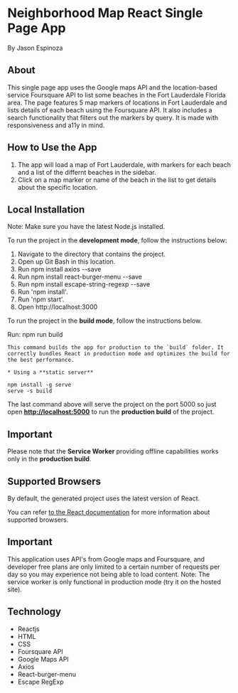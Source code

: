 # Neighborhood Map React Single Page App
By Jason Espinoza

## About
This single page app uses the Google maps API and the location-based service Foursquare API to list some beaches in the Fort Lauderdale Florida area. The page features 5 map markers of locations in Fort Lauderdale and lists details of each beach using the Foursquare API. It also includes a search functionality that filters out the markers by query.
It is made with responsiveness and a11y in mind.


## How to Use the App
1. The app will load a map of Fort Lauderdale, with markers for each beach and a list of the differnt beaches in the sidebar.
2. Click on a map marker or name of the beach in the list to get details about the specific location.

## Local Installation 
Note: Make sure you have the latest Node.js installed.

To run the project in the **development mode**, follow the instructions below: 

1. Navigate to the directory that contains the project.
2. Open up Git Bash in this location.
3. Run npm install axios --save
4. Run npm install react-burger-menu --save
5. Run npm install escape-string-regexp --save
6. Run 'npm install'.
7. Run 'npm start'.
8. Open http://localhost:3000

To run the project in the **build mode**, follow the instructions below.<br>

Run: npm run build
```
This command builds the app for production to the `build` folder. It correctly bundles React in production mode and optimizes the build for the best performance.

* Using a **static server**

npm install -g serve
serve -s build
```
The last command above will serve the project on the port 5000 so just open **[http://localhost:5000](http://localhost:5000)** to run the **production build** of the project.


## Important

Please note that the **Service Worker** providing offline capabilities works only in the **production build**. 


## Supported Browsers

By default, the generated project uses the latest version of React.

You can refer [to the React documentation](https://reactjs.org/docs/react-dom.html#browser-support) for more information about supported browsers.


## Important
This application uses API's from Google maps and Foursquare, and developer free plans are only limited to a certain number of requests per day so you may experience not being able to load content. Note: The service worker is only functional in production mode (try it on the hosted site).

## Technology
* Reactjs
* HTML
* CSS
* Foursquare API
* Google Maps API
* Axios
* React-burger-menu
* Escape RegExp
